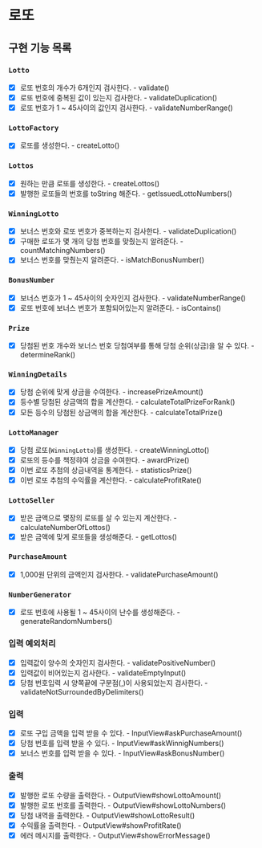 # 로또

## 구현 기능 목록

### `Lotto` 
- [x] 로또 번호의 개수가 6개인지 검사한다. - validate()
- [x] 로또 번호에 중복된 값이 있는지 검사한다. - validateDuplication()
- [x] 로또 번호가 1 ~ 45사이의 값인지 검사한다. - validateNumberRange()

### `LottoFactory`
- [x] 로또를 생성한다. - createLotto()

### `Lottos`
- [x] 원하는 만큼 로또를 생성한다. - createLottos()
- [x] 발행한 로또들의 번호를 toString 해준다. - getIssuedLottoNumbers()

### `WinningLotto`
- [x] 보너스 번호와 로또 번호가 중복하는지 검사한다. - validateDuplication()
- [x] 구매한 로또가 몇 개의 당첨 번호를 맞췄는지 알려준다. - countMatchingNumbers()
- [x] 보너스 번호를 맞췄는지 알려준다. - isMatchBonusNumber()

### `BonusNumber`
- [x] 보너스 번호가 1 ~ 45사이의 숫자인지 검사한다. - validateNumberRange()
- [x] 로또 번호에 보너스 번호가 포함되어있는지 알려준다. - isContains()

### `Prize`
- [x] 당첨된 번호 개수와 보너스 번호 당첨여부를 통해 당첨 순위(상금)을 알 수 있다. - determineRank()

### `WinningDetails`
- [x] 당첨 순위에 맞게 상금을 수여한다. - increasePrizeAmount()
- [x] 등수별 당첨된 상금액의 합을 계산한다. - calculateTotalPrizeForRank()
- [x] 모든 등수의 당첨된 상금액의 합을 계산한다. - calculateTotalPrize()

### `LottoManager`
- [x] 당첨 로또(`WinningLotto`)를 생성한다. - createWinningLotto()
- [x] 로또의 등수를 책정햐여 상금을 수여한다. - awardPrize()
- [x] 이번 로또 추첨의 상금내역을 통계한다. - statisticsPrize()
- [x] 이번 로또 추첨의 수익률을 계산한다. - calculateProfitRate()

### `LottoSeller`
- [x] 받은 금액으로 몇장의 로또를 살 수 있는지 계산한다. - calculateNumberOfLottos()
- [x] 받은 금액에 맞게 로또들을 생성해준다. - getLottos()

### `PurchaseAmount`
- [x] 1,000원 단위의 금액인지 검사한다. - validatePurchaseAmount()

### `NumberGenerator`
- [x] 로또 번호에 사용될 1 ~ 45사이의 난수를 생성해준다. - generateRandomNumbers()

### 입력 예외처리
- [x] 입력값이 양수의 숫자인지 검사한다. - validatePositiveNumber()
- [x] 입력값이 비어있는지 검사한다. - validateEmptyInput()
- [x] 당첨 번호입력 시 양쪽끝에 구분점(,)이 사용되었는지 검사한다. - validateNotSurroundedByDelimiters()

### 입력
- [x] 로또 구입 금액을 입력 받을 수 있다. - InputView#askPurchaseAmount()
- [x] 당첨 번호를 입력 받을 수 있다. - InputView#askWinnigNumbers()
- [x] 보너스 번호를 입력 받을 수 있다. - InputView#askBonusNumber()
      
### 출력
- [x] 발행한 로또 수량을 출력한다. - OutputView#showLottoAmount()
- [x] 발행한 로또 번호를 출력한다. - OutputView#showLottoNumbers()
- [x] 당첨 내역을 출력한다. - OutputView#showLottoResult()
- [x] 수익률을 출력한다. - OutputView#showProfitRate()
- [x] 에러 메시지를 출력한다. - OutputView#showErrorMessage()